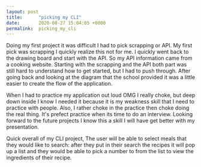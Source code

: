 ```yaml
---
layout: post
title:      "picking my CLI"
date:       2020-08-27 15:04:05 +0000
permalink:  picking_my_cli
---
```




Doing my first project it was difficult I had to pick scrapping or API. My first pick was scrapping I quickly realize this not for me. I quickly went back to the drawing board and start with the API. So my API information came from a cooking website. 
 Starting with the scrapping and the API both part was still hard to understand how to get started, but I had to push through. After going back and looking at the diagram that the school provided it was a little easier to create the flow of the application. 
 
When I had to practice my application out loud OMG I really choke, but deep down inside I know I needed it because it is my weakness skill that I need to practice with people. Also, I rather choke in the practice then choke doing the real thing. It's prefect practice when its time to do an interview.  Looking forward to the future projects I know this a skill I will have get better with my presentation.

Quick overall of my CLI project, The user will be able to select meals that they would like to search: after they put in their search the  recipes it will pop up  a list and they would be able to pick a number to from the list to view the ingredients of their recipe. 
